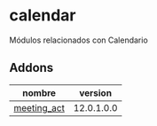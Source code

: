 calendar
=========
Módulos relacionados con Calendario


Addons
----------------
nombre | version
--- | ---
[meeting_act](meeting_act/) | 12.0.1.0.0
